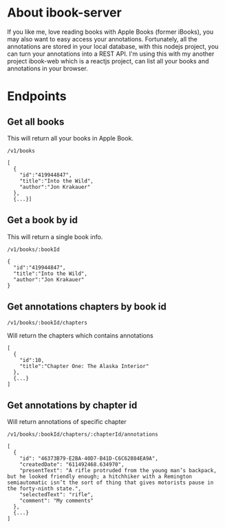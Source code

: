 # About ibook-server

If you like me, love reading books with Apple Books (former iBooks), you may also want to easy access your annotations. Fortunately, all the annotations are stored in your local database, with this nodejs project, you can turn your annotations into a REST API. I'm using this with my another project ibook-web which is a reactjs project, can list all your books and annotations in your browser.

# Endpoints

## Get all books

This will return all your books in Apple Book.

`/v1/books`

```
[
  {
    "id":"419944847",
    "title":"Into the Wild",
    "author":"Jon Krakauer"
  },
  {...}]
```

## Get a book by id

This will return a single book info.

`/v1/books/:bookId`

```
{
  "id":"419944847",
  "title":"Into the Wild",
  "author":"Jon Krakauer"
}
```

## Get annotations chapters by book id

`/v1/books/:bookId/chapters`

Will return the chapters which contains annotations

```
[
  {
    "id":10,
    "title":"Chapter One: The Alaska Interior"
  },
  {...}
]
```

## Get annotations by chapter id

Will return annotations of specific chapter

`/v1/books/:bookId/chapters/:chapterId/annotations`

```
[
  {
    "id": "46373B79-E2BA-40D7-B41D-C6C62884EA9A",
    "createdDate": "611492468.634970",
    "presentText": "A rifle protruded from the young man’s backpack, but he looked friendly enough; a hitchhiker with a Remington semiautomatic isn’t the sort of thing that gives motorists pause in the forty-ninth state.",
    "selectedText": "rifle",
    "comment": "My comments"
  },
  {...}
]
```